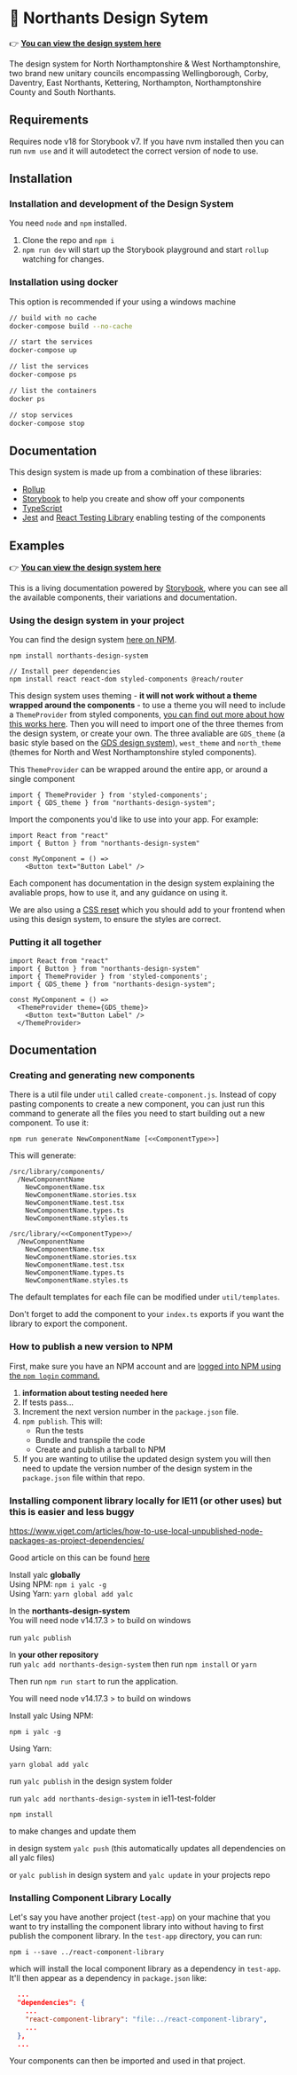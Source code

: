 # 🎨 Northants Design Sytem

👉 **[You can view the design system here](https://design-system.westnorthants.gov.uk)**

The design system for North Northamptonshire & West Northamptonshire, two brand new unitary councils encompassing Wellingborough, Corby, Daventry, East Northants, Kettering, Northampton, Northamptonshire County and South Northants.

## Requirements

Requires node v18 for Storybook v7. If you have nvm installed then you can run `nvm use` and it will autodetect the correct version of node to use.

## Installation

### Installation and development of the Design System

You need `node` and `npm` installed.

1. Clone the repo and `npm i`
2. `npm run dev` will start up the Storybook playground and start `rollup` watching for changes.

### Installation using docker

This option is recommended if your using a windows machine

```sh
// build with no cache
docker-compose build --no-cache

// start the services
docker-compose up

// list the services
docker-compose ps

// list the containers
docker ps

// stop services
docker-compose stop
```

## Documentation

This design system is made up from a combination of these libraries:

- [Rollup](https://github.com/rollup/rollup)
- [Storybook](https://storybook.js.org/) to help you create and show off your components
- [TypeScript](https://www.typescriptlang.org/)
- [Jest](https://jestjs.io/) and [React Testing Library](https://github.com/testing-library/react-testing-library) enabling testing of the components

## Examples

👉 **[You can view the design system here](https://northants-design-system.netlify.app)**

This is a living documentation powered by [Storybook](https://storybook.js.org/), where you can see all the available components, their variations and documentation.

### Using the design system in your project

You can find the design system [here on NPM](https://www.npmjs.com/package/northants-design-system).

```
npm install northants-design-system

// Install peer dependencies
npm install react react-dom styled-components @reach/router
```

This design system uses theming - **it will not work without a theme wrapped around the components** - to use a theme you will need to include a `ThemeProvider` from styled components, [you can find out more about how this works here](https://styled-components.com/docs/advanced#theming). Then you will need to import one of the three themes from the design system, or create your own. The three avaliable are `GDS_theme` (a basic style based on the [GDS design system](https://design-system.service.gov.uk/)), `west_theme` and `north_theme` (themes for North and West Northamptonshire styled components).

This `ThemeProvider` can be wrapped around the entire app, or around a single component

```
import { ThemeProvider } from 'styled-components';
import { GDS_theme } from "northants-design-system";

```

Import the components you'd like to use into your app. For example:

```
import React from "react"
import { Button } from "northants-design-system"

const MyComponent = () =>
    <Button text="Button Label" />
```

Each component has documentation in the design system explaining the avaliable props, how to use it, and any guidance on using it.

We are also using a [CSS reset](http://meyerweb.com/eric/tools/css/reset/) which you should add to your frontend when using this design system, to ensure the styles are correct.

### Putting it all together

```
import React from "react"
import { Button } from "northants-design-system"
import { ThemeProvider } from 'styled-components';
import { GDS_theme } from "northants-design-system";

const MyComponent = () =>
  <ThemeProvider theme={GDS_theme}>
    <Button text="Button Label" />
  </ThemeProvider>
```

## Documentation

### Creating and generating new components

There is a util file under `util` called `create-component.js`. Instead of copy pasting components to create a new component, you can just run this command to generate all the files you need to start building out a new component. To use it:

```
npm run generate NewComponentName [<<ComponentType>>]
```

This will generate:

```
/src/library/components/
  /NewComponentName
    NewComponentName.tsx
    NewComponentName.stories.tsx
    NewComponentName.test.tsx
    NewComponentName.types.ts
    NewComponentName.styles.ts
```

```
/src/library/<<ComponentType>>/
  /NewComponentName
    NewComponentName.tsx
    NewComponentName.stories.tsx
    NewComponentName.test.tsx
    NewComponentName.types.ts
    NewComponentName.styles.ts
```

The default templates for each file can be modified under `util/templates`.

Don't forget to add the component to your `index.ts` exports if you want the library to export the component.

### How to publish a new version to NPM

First, make sure you have an NPM account and are [logged into NPM using the `npm login` command.](https://docs.npmjs.com/creating-a-new-npm-user-account)

1. **information about testing needed here**
2. If tests pass...
3. Increment the next version number in the `package.json` file.
4. `npm publish`. This will:
   - Run the tests
   - Bundle and transpile the code
   - Create and publish a tarball to NPM
5. If you are wanting to utilise the updated design system you will then need to update the version number of the design system in the `package.json` file within that repo.

### Installing component library locally for IE11 (or other uses) but this is easier and less buggy

https://www.viget.com/articles/how-to-use-local-unpublished-node-packages-as-project-dependencies/

Good article on this can be found [here](https://www.viget.com/articles/how-to-use-local-unpublished-node-packages-as-project-dependencies/)

Install yalc **globally**  
Using NPM: `npm i yalc -g`  
Using Yarn: `yarn global add yalc`

In the **northants-design-system**  
You will need node v14.17.3 > to build on windows

run `yalc publish`

In **your other repository**  
run `yalc add northants-design-system` then run `npm install` or `yarn`

Then run `npm run start` to run the application.

You will need node v14.17.3 > to build on windows

Install yalc
Using NPM:

`npm i yalc -g`

Using Yarn:

`yarn global add yalc`

run `yalc publish` in the design system folder

run `yalc add northants-design-system` in ie11-test-folder

`npm install`

to make changes and update them

in design system `yalc push` (this automatically updates all dependencies on all yalc files)

or `yalc publish` in design system and `yalc update` in your projects repo

### Installing Component Library Locally

Let's say you have another project (`test-app`) on your machine that you want to try installing the component library into without having to first publish the component library. In the `test-app` directory, you can run:

```
npm i --save ../react-component-library
```

which will install the local component library as a dependency in `test-app`. It'll then appear as a dependency in `package.json` like:

```JSON
  ...
  "dependencies": {
    ...
    "react-component-library": "file:../react-component-library",
    ...
  },
  ...
```

Your components can then be imported and used in that project.
